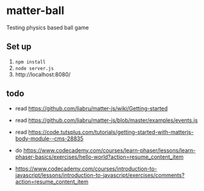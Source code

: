 # matter-ball
 Testing physics based ball game

## Set up

1. `npm install`
2. `node server.js`
3. http://localhost:8080/


## todo

* read https://github.com/liabru/matter-js/wiki/Getting-started

* read https://github.com/liabru/matter-js/blob/master/examples/events.js

* read https://code.tutsplus.com/tutorials/getting-started-with-matterjs-body-module--cms-28835

* do https://www.codecademy.com/courses/learn-phaser/lessons/learn-phaser-basics/exercises/hello-world?action=resume_content_item

* https://www.codecademy.com/courses/introduction-to-javascript/lessons/introduction-to-javascript/exercises/comments?action=resume_content_item